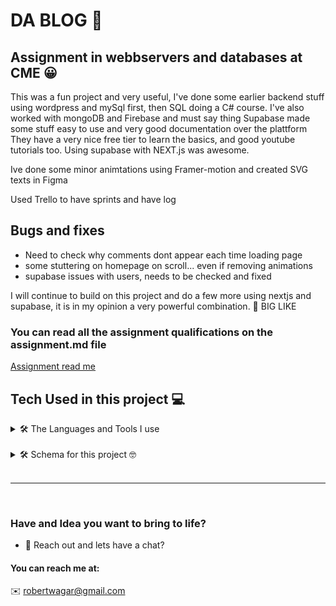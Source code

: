 <!-- https://github.com/devicons/devicon/blob/v2.15.1/icons/postgresql/postgresql-original.svg -->
# DA BLOG 👋 

## Assignment in webbservers and databases at CME 😀

This was a fun project and very useful, I've done some earlier backend stuff using wordpress and mySql first, then SQL doing a C# course.
I've also worked with mongoDB and Firebase and must say thing Supabase made some stuff easy to use and very good documentation over the plattform
They have a very nice free tier to learn the basics, and good youtube tutorials too. 
Using supabase with NEXT.js was awesome.

Ive done some minor animtations using Framer-motion and created SVG texts in Figma

Used Trello to have sprints and have log

## Bugs and fixes
- Need to check why comments dont appear each time loading page
- some stuttering on homepage on scroll... even if removing animations
- supabase issues with users, needs to be checked and fixed

I will continue to build on this project and do a few more using nextjs and supabase, it is in my opinion a very powerful combination. 🚀 BIG LIKE

### You can read all the assignment qualifications on the assignment.md file
<a href="https://github.com/xxrobone/dablog/blob/main/Assignment.md" target="blank">Assignment read me</a>


## Tech Used in this project 💻
<details>

<summary>🛠 The Languages and Tools I use </summary>

|  Language/Tool  |  Icon  |  Description  |
| --- | --- | --- |
| CSS3 | <img src="https://cdn.jsdelivr.net/gh/devicons/devicon/icons/css3/css3-plain-wordmark.svg" alt="css3" width="40" height="40"/> </a> | Style sheet language used for describing the presentation of a document written in HTML or XML |
| SASS | <img src="https://cdn.jsdelivr.net/gh/devicons/devicon/icons/sass/sass-original.svg" alt="css3" width="40" height="40"/> </a> | Syntactically Awesome Style Sheets an awesome css framework |
| JavaScript | <img src="https://cdn.jsdelivr.net/gh/devicons/devicon/icons/javascript/javascript-original.svg" alt="javascript" width="40" height="40"/> </a> | High-level programming language that is commonly used to create interactive effects within web browsers |
| React.js | <img src="https://cdn.jsdelivr.net/gh/devicons/devicon/icons/react/react-original-wordmark.svg" alt="react" width="40" height="40"/> </a> | JavaScript library for building user interfaces or UI components |
| Next.js | <img src="https://cdn.jsdelivr.net/gh/devicons/devicon/icons/nextjs/nextjs-original-wordmark.svg" alt="next" width="40" height="40"/> </a> | JavaScript library for building user interfaces or UI components |
Vercel | <img src="https://img.shields.io/badge/vercel-%23000000.svg?style=for-the-badge&logo=vercel&logoColor=white" alt="next" width="40" height="40"/> </a> | Vercel's frontend cloud gives developers the frameworks, workflows, and infrastructure to build a faster, more personalized Web. |
| postgresql | <img src="https://github.com/devicons/devicon/blob/v2.15.1/icons/postgresql/postgresql-original.svg" alt="postgresql" width="40" height="40"/> </a> | PostgreSQL is a powerful, open source object-relational database system with over 35 years of active development  |
| Node.js | <img src="https://cdn.jsdelivr.net/gh/devicons/devicon/icons/nodejs/nodejs-original.svg" alt="nodejs" width="40" height="40"/> </a> | Open-source, cross-platform, back-end JavaScript runtime environment that runs on the V8 engine and executes JavaScript code outside a web browser |
| Git | <img src="https://cdn.jsdelivr.net/gh/devicons/devicon/icons/git/git-original.svg" alt="git" width="40" height="40"/> </a> | Free and open-source distributed version control system designed to handle everything from small to very large projects |
| Figma | <img src="https://cdn.jsdelivr.net/gh/devicons/devicon/icons/figma/figma-original.svg" alt="figma" width="40" height="40"/> </a> | Cloud-based design and prototyping tool |
| Postman |  <img src="https://www.vectorlogo.zone/logos/getpostman/getpostman-icon.svg" alt="postman" width="40" height="40"/> </a> | An API platform for building and using APIs.  |
| Supabase |  <img src="https://icons.iconarchive.com/icons/simpleicons-team/simple/256/supabase-icon.png" alt="postman" width="40" height="40"/> </a> | Supabase project comes with a full Postgres database, a free and open source database.  |

<!--|  Typescript | <img src="https://cdn.jsdelivr.net/gh/devicons/devicon/icons/typescript/typescript-original.svg" alt="typescript" width="40" height="40"/> </a> | Syntactic superset of JavaScript which adds static typing to the language | -->

- where we all start =>

```javascript
   console.log("Hello World!)"
```

</details>
 
 <br>

<details>

<summary>🛠 Schema for this project 🤓  </summary>

|  Schema  |  Supabase  |  postgresql  |
| --- | --- | --- |
| Schema | <img src="https://github.com/xxrobone/dablog/blob/main/readmeimages/blog_schema.png" alt="schema" width="600" height="600"/> </a> | Users, Posts, Comments (& replies), !auth not shown! |

</details>
 

 <br>

 ---

 


<p align="left">
<a href="https://www.linkedin.com/in/robert-w%C3%A4gar-1b4661139/" target="blank"><img align="center" src="https://github.com/xxrobone/dablog/blob/main/readmeimages/LinkedIN.png" alt="" height="30" /></a>
<a href="https://github.com/robonexx" target="blank"><img align="center" src="https://github.com/xxrobone/dablog/blob/main/readmeimages/Github.png" alt="" height="30" /></a>
<a href="https://codepen.io/robertwagar" target="blank"><img align="center" src="https://github.com/xxrobone/dablog/blob/main/readmeimages/Codeopen.png" alt="" height="30" /></a>
<img align="center" src="socials/Discord.png" alt="" height="30" />
</p>



### Have and Idea you want to bring to life?
- 💬 Reach out and lets have a chat?

#### You can reach me at:

✉️ robertwagar@gmail.com


